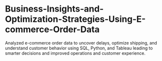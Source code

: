 # Business-Insights-and-Optimization-Strategies-Using-E-commerce-Order-Data
Analyzed e-commerce order data to uncover delays, optimize shipping, and understand customer behavior using SQL, Python, and Tableau leading to smarter decisions and improved operations and customer experience.
